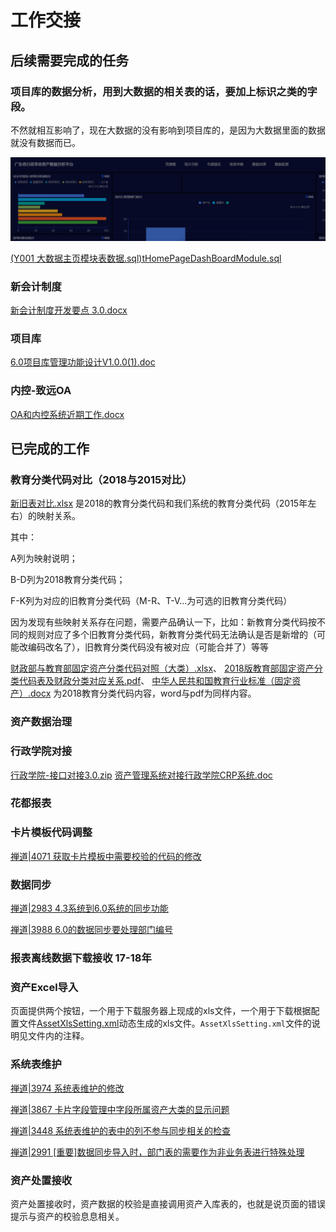 # 工作交接

## 后续需要完成的任务

### 项目库的数据分析，用到大数据的相关表的话，要加上标识之类的字段。
 
  不然就相互影响了，现在大数据的没有影响到项目库的，是因为大数据里面的数据 就没有数据而已。

  ![项目库-大数据](https://github.com/WenzelLin/knowledge-base/blob/master/Work%20Handover/%E5%B9%BF%E5%B7%9E%E7%9B%9B%E7%A5%BA%E4%BF%A1%E6%81%AF%E7%A7%91%E6%8A%80%E6%9C%89%E9%99%90%E5%85%AC%E5%8F%B8/%E9%A1%B9%E7%9B%AE%E5%BA%93-%E5%A4%A7%E6%95%B0%E6%8D%AE.png?raw=true)

  [(Y001 大数据主页模块表数据.sql)tHomePageDashBoardModule.sql](https://github.com/WenzelLin/knowledge-base/blob/master/Work%20Handover/%E5%B9%BF%E5%B7%9E%E7%9B%9B%E7%A5%BA%E4%BF%A1%E6%81%AF%E7%A7%91%E6%8A%80%E6%9C%89%E9%99%90%E5%85%AC%E5%8F%B8/(Y001%20%E5%A4%A7%E6%95%B0%E6%8D%AE%E4%B8%BB%E9%A1%B5%E6%A8%A1%E5%9D%97%E8%A1%A8%E6%95%B0%E6%8D%AE)tHomePageDashBoardModule.sql)


### 新会计制度
 [新会计制度开发要点 3.0.docx](https://github.com/WenzelLin/knowledge-base/blob/master/Work%20Handover/%E5%B9%BF%E5%B7%9E%E7%9B%9B%E7%A5%BA%E4%BF%A1%E6%81%AF%E7%A7%91%E6%8A%80%E6%9C%89%E9%99%90%E5%85%AC%E5%8F%B8/%E6%96%B0%E4%BC%9A%E8%AE%A1%E5%88%B6%E5%BA%A6%E5%BC%80%E5%8F%91%E8%A6%81%E7%82%B9%203.0.docx)

### 项目库
 [6.0项目库管理功能设计V1.0.0(1).doc](https://github.com/WenzelLin/knowledge-base/blob/master/Work%20Handover/%E5%B9%BF%E5%B7%9E%E7%9B%9B%E7%A5%BA%E4%BF%A1%E6%81%AF%E7%A7%91%E6%8A%80%E6%9C%89%E9%99%90%E5%85%AC%E5%8F%B8/6.0%E9%A1%B9%E7%9B%AE%E5%BA%93%E7%AE%A1%E7%90%86%E5%8A%9F%E8%83%BD%E8%AE%BE%E8%AE%A1V1.0.0(1).doc)

### 内控-致远OA
 [OA和内控系统近期工作.docx](https://github.com/WenzelLin/knowledge-base/blob/master/Work%20Handover/%E5%B9%BF%E5%B7%9E%E7%9B%9B%E7%A5%BA%E4%BF%A1%E6%81%AF%E7%A7%91%E6%8A%80%E6%9C%89%E9%99%90%E5%85%AC%E5%8F%B8/OA%E5%92%8C%E5%86%85%E6%8E%A7%E7%B3%BB%E7%BB%9F%E8%BF%91%E6%9C%9F%E5%B7%A5%E4%BD%9C.docx)

## 已完成的工作

### 教育分类代码对比（2018与2015对比）

  [新旧表对比.xlsx](https://github.com/WenzelLin/knowledge-base/blob/master/Work%20Handover/%E5%B9%BF%E5%B7%9E%E7%9B%9B%E7%A5%BA%E4%BF%A1%E6%81%AF%E7%A7%91%E6%8A%80%E6%9C%89%E9%99%90%E5%85%AC%E5%8F%B8/%E6%96%B0%E6%97%A7%E8%A1%A8%E5%AF%B9%E6%AF%94.xlsx) 是2018的教育分类代码和我们系统的教育分类代码（2015年左右）的映射关系。
  
  其中：
  
  A列为映射说明；
  
  B-D列为2018教育分类代码；
  
  F-K列为对应的旧教育分类代码（M-R、T-V...为可选的旧教育分类代码）

  因为发现有些映射关系存在问题，需要产品确认一下，比如：新教育分类代码按不同的规则对应了多个旧教育分类代码，新教育分类代码无法确认是否是新增的（可能改编码改名了），旧教育分类代码没有被对应（可能合并了）等等

  
  [财政部与教育部固定资产分类代码对照（大类）.xlsx](https://github.com/WenzelLin/knowledge-base/blob/master/Work%20Handover/%E5%B9%BF%E5%B7%9E%E7%9B%9B%E7%A5%BA%E4%BF%A1%E6%81%AF%E7%A7%91%E6%8A%80%E6%9C%89%E9%99%90%E5%85%AC%E5%8F%B8/%E8%B4%A2%E6%94%BF%E9%83%A8%E4%B8%8E%E6%95%99%E8%82%B2%E9%83%A8%E5%9B%BA%E5%AE%9A%E8%B5%84%E4%BA%A7%E5%88%86%E7%B1%BB%E4%BB%A3%E7%A0%81%E5%AF%B9%E7%85%A7%EF%BC%88%E5%A4%A7%E7%B1%BB%EF%BC%89.xlsx)、
  [2018版教育部固定资产分类代码表及财政分类对应关系.pdf](https://github.com/WenzelLin/knowledge-base/blob/master/Work%20Handover/%E5%B9%BF%E5%B7%9E%E7%9B%9B%E7%A5%BA%E4%BF%A1%E6%81%AF%E7%A7%91%E6%8A%80%E6%9C%89%E9%99%90%E5%85%AC%E5%8F%B8/2018%E7%89%88%E6%95%99%E8%82%B2%E9%83%A8%E5%9B%BA%E5%AE%9A%E8%B5%84%E4%BA%A7%E5%88%86%E7%B1%BB%E4%BB%A3%E7%A0%81%E8%A1%A8%E5%8F%8A%E8%B4%A2%E6%94%BF%E5%88%86%E7%B1%BB%E5%AF%B9%E5%BA%94%E5%85%B3%E7%B3%BB.pdf)、
  [中华人民共和国教育行业标准（固定资产）.docx](https://github.com/WenzelLin/knowledge-base/blob/master/Work%20Handover/%E5%B9%BF%E5%B7%9E%E7%9B%9B%E7%A5%BA%E4%BF%A1%E6%81%AF%E7%A7%91%E6%8A%80%E6%9C%89%E9%99%90%E5%85%AC%E5%8F%B8/%E4%B8%AD%E5%8D%8E%E4%BA%BA%E6%B0%91%E5%85%B1%E5%92%8C%E5%9B%BD%E6%95%99%E8%82%B2%E8%A1%8C%E4%B8%9A%E6%A0%87%E5%87%86%EF%BC%88%E5%9B%BA%E5%AE%9A%E8%B5%84%E4%BA%A7%EF%BC%89.docx) 为2018教育分类代码内容，word与pdf为同样内容。

### 资产数据治理

### 行政学院对接
[行政学院-接口对接3.0.zip](https://github.com/WenzelLin/knowledge-base/blob/master/Work%20Handover/%E5%B9%BF%E5%B7%9E%E7%9B%9B%E7%A5%BA%E4%BF%A1%E6%81%AF%E7%A7%91%E6%8A%80%E6%9C%89%E9%99%90%E5%85%AC%E5%8F%B8/%E8%A1%8C%E6%94%BF%E5%AD%A6%E9%99%A2-%E6%8E%A5%E5%8F%A3%E5%AF%B9%E6%8E%A53.0.zip)
[资产管理系统对接行政学院CRP系统.doc](https://github.com/WenzelLin/knowledge-base/blob/master/Work%20Handover/%E5%B9%BF%E5%B7%9E%E7%9B%9B%E7%A5%BA%E4%BF%A1%E6%81%AF%E7%A7%91%E6%8A%80%E6%9C%89%E9%99%90%E5%85%AC%E5%8F%B8/%E8%B5%84%E4%BA%A7%E7%AE%A1%E7%90%86%E7%B3%BB%E7%BB%9F%E5%AF%B9%E6%8E%A5%E8%A1%8C%E6%94%BF%E5%AD%A6%E9%99%A2CRP%E7%B3%BB%E7%BB%9F.doc)

### 花都报表

### 卡片模板代码调整

  [禅道|4071 获取卡片模板中需要校验的代码的修改](http://192.168.200.90:8999/zentao/bug-view-4071.html)

### 数据同步

  [禅道|2983 4.3系统到6.0系统的同步功能](http://192.168.200.90:8999/zentao/bug-view-2983.html)
  
  [禅道|3988 6.0的数据同步要处理部门编号](http://192.168.200.90:8999/zentao/bug-view-3988.html)

### 报表离线数据下载接收 17-18年

### 资产Excel导入
  页面提供两个按钮，一个用于下载服务器上现成的xls文件，一个用于下载根据配置文件[AssetXlsSetting.xml](https://github.com/WenzelLin/knowledge-base/blob/master/Work%20Handover/%E5%B9%BF%E5%B7%9E%E7%9B%9B%E7%A5%BA%E4%BF%A1%E6%81%AF%E7%A7%91%E6%8A%80%E6%9C%89%E9%99%90%E5%85%AC%E5%8F%B8/AssetXlsSetting.xml)动态生成的xls文件。`AssetXlsSetting.xml`文件的说明见文件内的注释。

### 系统表维护

  [禅道|3974 系统表维护的修改](http://192.168.200.90:8999/zentao/bug-view-3974.html)

  [禅道|3867 卡片字段管理中字段所属资产大类的显示问题](http://192.168.200.90:8999/zentao/bug-view-3867.html)
  
  [禅道|3448 系统表维护的表中的列不参与同步相关的检查](http://192.168.200.90:8999/zentao/bug-view-3448.html)
  
  [禅道|2991 [重要]数据同步导入时，部门表的需要作为非业务表进行特殊处理](http://192.168.200.90:8999/zentao/bug-view-2991.html)

### 资产处置接收
  资产处置接收时，资产数据的校验是直接调用资产入库表的，也就是说页面的错误提示与资产的校验息息相关。

